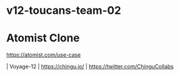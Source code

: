 # v12-toucans-team-02

<h1>Atomist Clone</h1>

https://atomist.com/use-case

| Voyage-12 | https://chingu.io/ | https://twitter.com/ChinguCollabs

